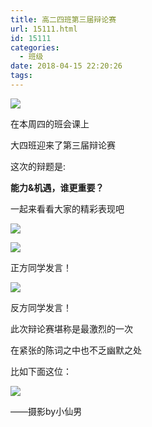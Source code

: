 ```yaml
---
title: 高二四班第三届辩论赛
url: 15111.html
id: 15111
categories:
  - 班级
date: 2018-04-15 22:20:26
tags:
---
```


![](https://app.yinxiang.com/shard/s71/res/e2fbeed0-041d-4ef9-aaa8-e6b61eb9f970/640.gif)

在本周四的班会课上

大四班迎来了第三届辩论赛

这次的辩题是:

**能力&机遇，谁更重要？**

一起来看看大家的精彩表现吧

![](https://app.yinxiang.com/shard/s71/res/4139234c-7f52-4372-bbe6-a4e3f4a8850c/640.jpg)

![](https://app.yinxiang.com/shard/s71/res/6262d3b2-f231-4229-8c23-8ba1fda9ef80/640.jpg)

正方同学发言！

![](https://app.yinxiang.com/shard/s71/res/0d9d0257-2981-4625-ba9f-c905956af253/640.jpg)

反方同学发言！

此次辩论赛堪称是最激烈的一次

在紧张的陈词之中也不乏幽默之处

比如下面这位：

![](https://app.yinxiang.com/shard/s71/res/9b986d9c-35ff-432e-a99f-699a9d520262/640.jpg)

——摄影by小仙男